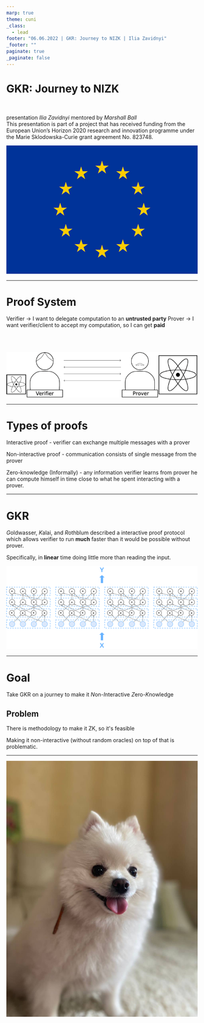 ```yaml
---
marp: true
theme: cuni                
_class:        
  - lead   
footer: "06.06.2022 | GKR: Journey to NIZK | Ilia Zavidnyi"   
_footer: ""                   
paginate: true            
_paginate: false        
---
```

<style>
    section {
        font-family: Inter,Helvetica Neue,Helvetica,sans-serif;
        justify-content: start; 
    }
</style>

# GKR: Journey to NIZK
<br>

presentation *Ilia Zavidnyi*
mentored by *Marshall Ball*
<br>
This presentation is part of a project that has received funding from the European Union’s Horizon 2020 research and innovation programme under the Marie Sklodowska-Curie grant agreement No. 823748.


![bg cover right:47%](eu-flag.jpeg)

---

# Proof System

Verifier -> I want to delegate computation to an **untrusted party**
Prover -> I want verifier/client to accept my computation, so I can get **paid**

<br>
<br>


![](prover-verifier.png)

---

# Types of proofs

Interactive proof - verifier can exchange multiple messages with a prover

Non-interactive proof - communication consists of single message from the prover

Zero-knowledge (Informally) - any information verifier learns from prover he can compute himself in time close to what he spent interacting with a prover.

---


# GKR

*G*oldwasser, *K*alai, and *R*othblum described a interactive proof protocol which allows verifier to run **much** faster than it would be possible without prover.

Specifically, in **linear** time doing little more than reading the input.

![center w:800px](boolean.png)


---

# Goal

Take GKR on a journey to make it *N*on-*I*nteractive *Z*ero-*K*nowledge

## Problem

There is methodology to make it ZK, so it's feasible

Making it non-interactive (without random oracles) on top of that is problematic.

---


![bg ](doggo.jpg)
